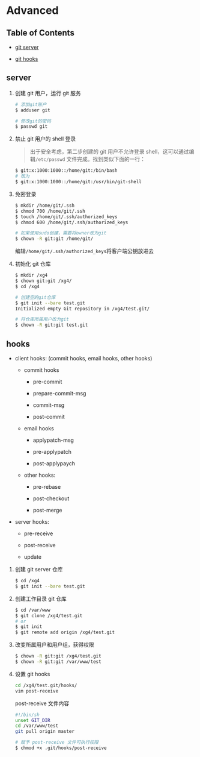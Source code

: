 # Advanced

## Table of Contents

- [git server](#server)

- [git hooks](#hooks)

## server

1.  创建 git 用户，运行 git 服务

    ```bash
    # 添加git账户
    $ adduser git

    # 修改git的密码
    $ passwd git
    ```

2.  禁止 git 用户的 shell 登录

    > 出于安全考虑，第二步创建的 git 用户不允许登录 shell，这可以通过编辑`/etc/passwd` 文件完成。找到类似下面的一行：

    ```bash
    $ git:x:1000:1000::/home/git:/bin/bash
    # 改为
    $ git:x:1000:1000::/home/git:/usr/bin/git-shell
    ```

3.  免密登录

    ```bash
    $ mkdir /home/git/.ssh
    $ chmod 700 /home/git/.ssh
    $ touch /home/git/.ssh/authorized_keys
    $ chmod 600 /home/git/.ssh/authorized_keys

    # 如果使用sudo创建，需要将owner改为git
    $ chown -R git:git /home/git/
    ```

    编辑`/home/git/.ssh/authorized_keys`将客户端公钥放进去

4.  初始化 git 仓库

    ```bash
    $ mkdir /xg4
    $ chown git:git /xg4/
    $ cd /xg4

    # 创建空的git仓库
    $ git init --bare test.git
    Initialized empty Git repository in /xg4/test.git/

    # 将仓库所属用户改为git
    $ chown -R git:git test.git
    ```

## hooks

- client hooks: (commit hooks, email hooks, other hooks)

  - commit hooks

    - pre-commit

    - prepare-commit-msg

    - commit-msg

    - post-commit

  - email hooks

    - applypatch-msg

    - pre-applypatch

    - post-applypaych

  - other hooks:

    - pre-rebase

    - post-checkout

    - post-merge

- server hooks:

  - pre-receive

  - post-receive

  - update

1. 创建 git server 仓库

   ```bash
   $ cd /xg4
   $ git init --bare test.git
   ```

2. 创建工作目录 git 仓库

   ```bash
   $ cd /var/www
   $ git clone /xg4/test.git
   # or
   $ git init
   $ git remote add origin /xg4/test.git
   ```

3. 改变所属用户和用户组，获得权限

   ```bash
   $ chown -R git:git /xg4/test.git
   $ chown -R git:git /var/www/test
   ```

4. 设置 git hooks

   ```bash
   cd /xg4/test.git/hooks/
   vim post-receive
   ```

   post-receive 文件内容

   ```bash
   #!/bin/sh
   unset GIT_DIR
   cd /var/www/test
   git pull origin master
   ```

   ```bash
   # 赋予 post-receive 文件可执行权限
   $ chmod +x .git/hooks/post-receive
   ```
